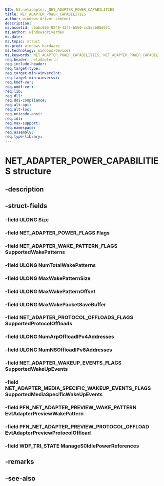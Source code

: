 ```yaml
---
UID: NS.netadapter._NET_ADAPTER_POWER_CAPABILITIES
title: NET_ADAPTER_POWER_CAPABILITIES
author: windows-driver-content
description: 
ms.assetid: c6abc696-9249-43f7-b500-cc553b08d671
ms.author: windowsdriverdev
ms.date: 
ms.topic: struct
ms.prod: windows-hardware
ms.technology: windows-devices
ms.keywords: NET_ADAPTER_POWER_CAPABILITIES, NET_ADAPTER_POWER_CAPABILITIES, *PNET_ADAPTER_POWER_CAPABILITIES
req.header: netadapter.h
req.include-header:
req.target-type:
req.target-min-winverclnt:
req.target-min-winversvr:
req.kmdf-ver:
req.umdf-ver:
req.lib:
req.dll:
req.ddi-compliance:
req.alt-api:
req.alt-loc:
req.unicode-ansi:
req.idl:
req.max-support:
req.namespace:
req.assembly:
req.type-library:
---
```


# NET_ADAPTER_POWER_CAPABILITIES structure

## -description



## -struct-fields

### -field ULONG Size			
 	
### -field NET_ADAPTER_POWER_FLAGS Flags			
 	
### -field NET_ADAPTER_WAKE_PATTERN_FLAGS SupportedWakePatterns			
 	
### -field ULONG NumTotalWakePatterns			
 	
### -field ULONG MaxWakePatternSize			
 	
### -field ULONG MaxWakePatternOffset			
 	
### -field ULONG MaxWakePacketSaveBuffer			
 	
### -field NET_ADAPTER_PROTOCOL_OFFLOADS_FLAGS SupportedProtocolOffloads			
 	
### -field ULONG NumArpOffloadIPv4Addresses			
 	
### -field ULONG NumNSOffloadIPv6Addresses			
 	
### -field NET_ADAPTER_WAKEUP_EVENTS_FLAGS SupportedWakeUpEvents			
 	
### -field NET_ADAPTER_MEDIA_SPECIFIC_WAKEUP_EVENTS_FLAGS SupportedMediaSpecificWakeUpEvents			
 	
### -field PFN_NET_ADAPTER_PREVIEW_WAKE_PATTERN EvtAdapterPreviewWakePattern			
 	
### -field PFN_NET_ADAPTER_PREVIEW_PROTOCOL_OFFLOAD EvtAdapterPreviewProtocolOffload			
 	
### -field WDF_TRI_STATE ManageS0IdlePowerReferences			
 	
## -remarks

## -see-also